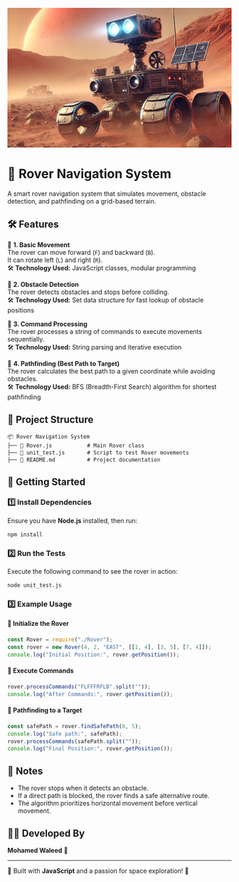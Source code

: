 ![Mars_Rover](Mars_Rover.png)
# 🚀 Rover Navigation System

A smart rover navigation system that simulates movement, obstacle detection, and pathfinding on a grid-based terrain.

## 🛠 Features

🔹 **1. Basic Movement**  
The rover can move forward (`F`) and backward (`B`).  
It can rotate left (`L`) and right (`R`).  
🛠️ **Technology Used:** JavaScript classes, modular programming  

🔹 **2. Obstacle Detection**  
The rover detects obstacles and stops before colliding.  
🛠️ **Technology Used:** Set data structure for fast lookup of obstacle positions  

🔹 **3. Command Processing**  
The rover processes a string of commands to execute movements sequentially.  
🛠️ **Technology Used:** String parsing and iterative execution  

🔹 **4. Pathfinding (Best Path to Target)**  
The rover calculates the best path to a given coordinate while avoiding obstacles.  
🛠️ **Technology Used:** BFS (Breadth-First Search) algorithm for shortest pathfinding  

## 📂 Project Structure
```
📦 Rover Navigation System
├── 📜 Rover.js           # Main Rover class
├── 📜 unit_test.js       # Script to test Rover movements
├── 📜 README.md          # Project documentation
```

## 🚀 Getting Started
### 1️⃣ Install Dependencies
Ensure you have **Node.js** installed, then run:
```sh
npm install
```

### 2️⃣ Run the Tests 
Execute the following command to see the rover in action:
```sh
node unit_test.js 
```

### 3️⃣ Example Usage
#### 🔹 Initialize the Rover
```js
const Rover = require("./Rover");
const rover = new Rover(4, 2, "EAST", [[1, 4], [3, 5], [7, 4]]);
console.log("Initial Position:", rover.getPosition());
```

#### 🔹 Execute Commands
```js
rover.processCommands("FLFFFRFLB".split(""));
console.log("After Commands:", rover.getPosition());
```

#### 🔹 Pathfinding to a Target
```js
const safePath = rover.findSafePath(8, 5);
console.log("Safe path:", safePath);
rover.processCommands(safePath.split(""));
console.log("Final Position:", rover.getPosition());
```

## 📌 Notes
- The rover stops when it detects an obstacle.
- If a direct path is blocked, the rover finds a safe alternative route.
- The algorithm prioritizes horizontal movement before vertical movement.

## 👨‍💻 Developed By
**Mohamed Waleed** 🚀

---
🚀 Built with **JavaScript** and a passion for space exploration! 🌌
